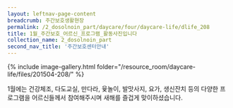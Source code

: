```yaml
--- 
layout: leftnav-page-content 
breadcrumb: 주간보호생활현장 
permalink: /2_dosolnoin_part/daycare/four/daycare-life/dlife_208
title: 1월_주간보호_어르신_프로그램_활동사진입니다
collection_name: 2_dosolnoin_part
second_nav_title: '주간보호센터안내' 
---
```

{% include image-gallery.html folder="/resource_room/daycare-life/files/201504-208/" %}












1월에는 건강체조, 다도교실, 만다라, 윷놀이, 발맛사지, 요가, 생신잔치 등의 
다양한 프로그램을 어르신들께서 참여해주시며 새해를 즐겁게 맞이하셨습니다. 